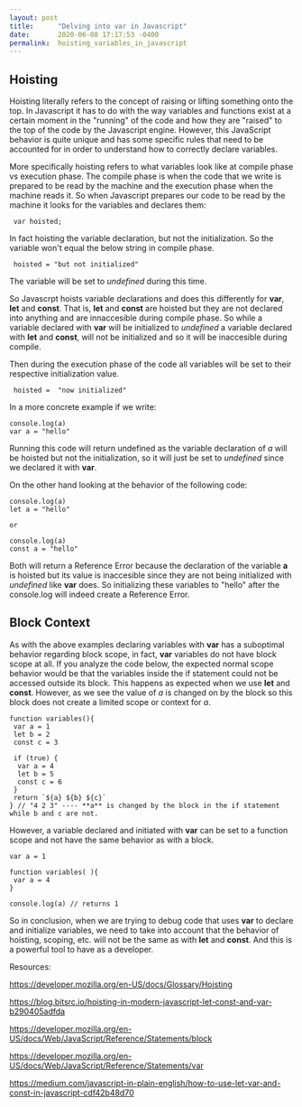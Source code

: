 ```yaml
---
layout: post
title:      "Delving into var in Javascript"
date:       2020-06-08 17:17:53 -0400
permalink:  hoisting_variables_in_javascript
---
```


## Hoisting

Hoisting literally refers to the concept of raising or lifting something onto the top. In Javascript it has to do with the way variables and functions exist at a certain moment in the "running" of the code and how they are "raised" to the top of the code by the Javascript engine. However, this JavaScript behavior is quite unique and has some specific rules that need to be accounted for in order to understand how to correctly declare variables.

More specifically hoisting refers to what variables look like at compile phase vs execution phase. The compile phase is when the code that we write is prepared to be read by the machine and the execution phase when the machine reads it. So when Javascript prepares our code to be read by the machine it looks for the variables and declares them:

```
 var hoisted;
```


In fact hoisting the variable declaration, but not the initialization. So the variable won't equal the below string in compile phase.

```
 hoisted = "but not initialized"
```

The variable will be set to *undefined* during this time.


So Javascrpt hoists variable declarations and does this differently for **var**, **let** and **const**. That is, **let** and **const** are hoisted but they are not declared into anything and are innaccesible during compile phase. So while a variable declared with **var** will be initialized to *undefined* a variable declared with **let** and **const**, will not be initialized and so it will be inaccesible during compile.

Then during the execution phase of the code all variables will be set to their respective initialization value.

```
 hoisted =  "now initialized"
```

In a more concrete example if we write:

```
console.log(a)
var a = "hello"
```

Running this code will return undefined as the variable declaration of *a* will be hoisted but not the initialization, so it will just be set to *undefined* since we declared it with **var**.

On the other hand looking at the behavior of the following code:

```
console.log(a)
let a = "hello"

or

console.log(a)
const a = "hello"
```

Both will return a Reference Error because the declaration of the variable **a** is hoisted but its value is inaccesible since they are not being initialized with *undefined* like **var** does. So initializing these variables to "hello" after the console.log will indeed create a Reference Error.

## Block Context

As with the above examples declaring variables with **var** has a suboptimal behavior regarding block scope, in fact, **var** variables do not have block scope at all. If you analyze the code below, the expected normal scope behavior would be that the variables inside the if statement could not be accessed outside its block. This happens as expected when we use **let** and **const**. However, as we see the value of *a* is changed on by the block so this block does not create a limited scope or context for *a*.

```
function variables(){
 var a = 1
 let b = 2
 const c = 3
 
 if (true) {
  var a = 4
  let b = 5
  const c = 6
 }
 return `${a} ${b} ${c}`
} // "4 2 3" ---- **a** is changed by the block in the if statement while b and c are not.
```

However, a variable declared and initiated with **var** can be set to a function scope and not have the same behavior as with a block.

```
var a = 1

function variables( ){
 var a = 4
}

console.log(a) // returns 1
```

So in conclusion, when we are trying to debug code that uses **var** to declare and initialize variables, we need to take into account that the behavior of hoisting, scoping, etc. will not be the same as with **let** and **const**. And this is a powerful tool to have as a developer.


Resources:

https://developer.mozilla.org/en-US/docs/Glossary/Hoisting

https://blog.bitsrc.io/hoisting-in-modern-javascript-let-const-and-var-b290405adfda

https://developer.mozilla.org/en-US/docs/Web/JavaScript/Reference/Statements/block

https://developer.mozilla.org/en-US/docs/Web/JavaScript/Reference/Statements/var

https://medium.com/javascript-in-plain-english/how-to-use-let-var-and-const-in-javascript-cdf42b48d70


